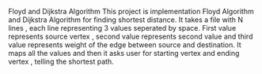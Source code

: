 Floyd and Dijkstra Algorithm
This project is implementation Floyd Algorithm and Dijkstra Algorithm for finding shortest  distance.
It takes a file with N lines , each line representing 3 values seperated by space.
First value represents source vertex , second value represents second value and third value represents weight of the edge between source and destination.
It maps all the values and then it asks user for starting vertex and ending vertex , telling the shortest  path.
